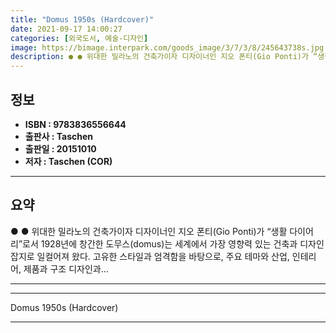 ```yaml
---
title: "Domus 1950s (Hardcover)"
date: 2021-09-17 14:00:27
categories: [외국도서, 예술-디자인]
image: https://bimage.interpark.com/goods_image/3/7/3/8/245643738s.jpg
description: ● ● 위대한 밀라노의 건축가이자 디자이너인 지오 폰티(Gio Ponti)가 “생활 다이어리”로서 1928년에 창간한 도무스(domus)는 세계에서 가장 영향력 있는 건축과 디자인 잡지로 일컬어져 왔다. 고유한 스타일과 엄격함을 바탕으로, 주요 테마와 산업, 인테리어, 제품과 구조
---
```


## **정보**

- **ISBN : 9783836556644**
- **출판사 : Taschen**
- **출판일 : 20151010**
- **저자 : Taschen (COR)**

------



## **요약**

●  ●  위대한 밀라노의 건축가이자 디자이너인 지오 폰티(Gio Ponti)가 “생활 다이어리”로서 1928년에 창간한 도무스(domus)는 세계에서 가장 영향력 있는 건축과 디자인 잡지로 일컬어져 왔다. 고유한 스타일과 엄격함을 바탕으로, 주요 테마와 산업, 인테리어, 제품과 구조 디자인과... 

------



------


Domus 1950s (Hardcover) 

------


